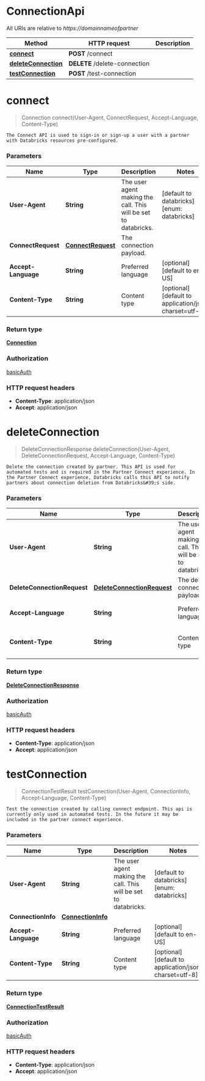 # ConnectionApi

All URIs are relative to *https://domainnameofpartner*

| Method | HTTP request | Description |
|------------- | ------------- | -------------|
| [**connect**](ConnectionApi.md#connect) | **POST** /connect |  |
| [**deleteConnection**](ConnectionApi.md#deleteConnection) | **DELETE** /delete-connection |  |
| [**testConnection**](ConnectionApi.md#testConnection) | **POST** /test-connection |  |


<a name="connect"></a>
# **connect**
> Connection connect(User-Agent, ConnectRequest, Accept-Language, Content-Type)



    The Connect API is used to sign-in or sign-up a user with a partner with Databricks resources pre-configured.

### Parameters

|Name | Type | Description  | Notes |
|------------- | ------------- | ------------- | -------------|
| **User-Agent** | **String**| The user agent making the call. This will be set to databricks. | [default to databricks] [enum: databricks] |
| **ConnectRequest** | [**ConnectRequest**](../Models/ConnectRequest.md)| The connection payload. | |
| **Accept-Language** | **String**| Preferred language | [optional] [default to en-US] |
| **Content-Type** | **String**| Content type | [optional] [default to application/json; charset&#x3D;utf-8] |

### Return type

[**Connection**](../Models/Connection.md)

### Authorization

[basicAuth](../README.md#basicAuth)

### HTTP request headers

- **Content-Type**: application/json
- **Accept**: application/json

<a name="deleteConnection"></a>
# **deleteConnection**
> DeleteConnectionResponse deleteConnection(User-Agent, DeleteConnectionRequest, Accept-Language, Content-Type)



    Delete the connection created by partner. This API is used for automated tests and is required in the Partner Connect experience. In the Partner Connect experience, Databricks calls this API to notify partners about connection deletion from Databricks&#39;s side.

### Parameters

|Name | Type | Description  | Notes |
|------------- | ------------- | ------------- | -------------|
| **User-Agent** | **String**| The user agent making the call. This will be set to databricks. | [default to databricks] [enum: databricks] |
| **DeleteConnectionRequest** | [**DeleteConnectionRequest**](../Models/DeleteConnectionRequest.md)| The delete connection payload. | |
| **Accept-Language** | **String**| Preferred language | [optional] [default to en-US] |
| **Content-Type** | **String**| Content type | [optional] [default to application/json; charset&#x3D;utf-8] |

### Return type

[**DeleteConnectionResponse**](../Models/DeleteConnectionResponse.md)

### Authorization

[basicAuth](../README.md#basicAuth)

### HTTP request headers

- **Content-Type**: application/json
- **Accept**: application/json

<a name="testConnection"></a>
# **testConnection**
> ConnectionTestResult testConnection(User-Agent, ConnectionInfo, Accept-Language, Content-Type)



    Test the connection created by calling connect endpoint. This api is currently only used in automated tests. In the future it may be included in the partner connect experience.

### Parameters

|Name | Type | Description  | Notes |
|------------- | ------------- | ------------- | -------------|
| **User-Agent** | **String**| The user agent making the call. This will be set to databricks. | [default to databricks] [enum: databricks] |
| **ConnectionInfo** | [**ConnectionInfo**](../Models/ConnectionInfo.md)|  | |
| **Accept-Language** | **String**| Preferred language | [optional] [default to en-US] |
| **Content-Type** | **String**| Content type | [optional] [default to application/json; charset&#x3D;utf-8] |

### Return type

[**ConnectionTestResult**](../Models/ConnectionTestResult.md)

### Authorization

[basicAuth](../README.md#basicAuth)

### HTTP request headers

- **Content-Type**: application/json
- **Accept**: application/json

